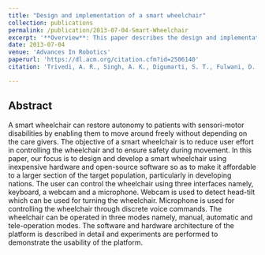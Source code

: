 ```yaml
---
title: "Design and implementation of a smart wheelchair"
collection: publications
permalink: /publication/2013-07-04-Smart-Wheelchair
excerpt: '**Overview**: This paper describes the design and implementation of alternative control inputs for a smart wheelchair to be used by people with severe motor disabilities.'
date: 2013-07-04
venue: 'Advances In Robotics'
paperurl: 'https://dl.acm.org/citation.cfm?id=2506140'
citation: 'Trivedi, A. R., Singh, A. K., Digumarti, S. T., Fulwani, D., & Kumar, S. (2013). &quot;Design and implementation of a smart wheelchair.&quot; <i>Proceedings of the Conference on Advances in Robotics, ACM</i>, pp. 1-6.'

---
```

## Abstract
A smart wheelchair can restore autonomy to patients with sensori-motor disabilities by enabling them to move around freely without depending on the care givers. The objective of a smart wheelchair is to reduce user effort in controlling the wheelchair and to ensure safety during movement. In this paper, our focus is to design and develop a smart wheelchair using inexpensive hardware and open-source software so as to make it affordable to a larger section of the target population, particularly in developing nations. The user can control the wheelchair using three interfaces namely, keyboard, a webcam and a microphone. Webcam is used to detect head-tilt which can be used for turning the wheelchair. Microphone is used for controlling the wheelchair through discrete voice commands. The wheelchair can be operated in three modes namely, manual, automatic and tele-operation modes. The software and hardware architecture of the platform is described in detail and experiments are performed to demonstrate the usability of the platform.